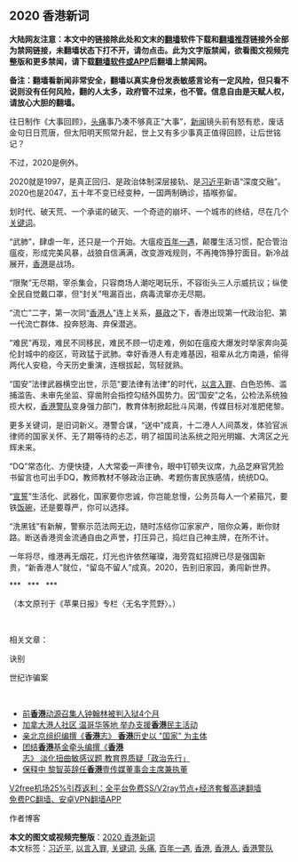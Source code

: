  <h2>2020 香港新词</h2> <p class="notice"><b>大陆网友注意：本文中的链接除此处和文末的<a href="https://github.com/bannedbook/fanqiang" >翻墙</a>软件下载和<a href="https://github.com/killgcd/justmysocks/blob/master/README.md">翻墙推荐</a>链接外全部为禁网链接，未翻墙状态下打不开，请勿点击。此为文字版禁闻，欲看图文视频完整版和更多禁闻，请下载<a href="https://github.com/bannedbook/fanqiang">翻墙软件或APP</a>后翻墙上禁闻网。</p><p>备注：翻墙看新闻非常安全，翻墙以真实身份发表敏感言论有一定风险，但只看不说则没有任何风险，翻的人太多，政府管不过来，也不管。信息自由是天赋人权，请放心大胆的翻墙。</b></p>  <div class="entry">  <p>往日制作《大事回顾》，<a href="https://www.bannedbook.org/bnews/tag/%e5%a4%b4%e7%97%9b/" class="st_tag internal_tag" rel="tag" title="标签 头痛 下的日志">头痛</a>事乃凑不够真正“大事”，<span class='wp_keywordlink_affiliate'><a href="https://www.bannedbook.org/" title="新闻">新闻</a></span>镜头前有怒有悲，废话金句日日荒唐，但太阳明天照常升起，世上又有多少事真正值得回顾，让后世铭记？</p> <p>不过，2020是例外。</p> <p>2020就是1997，是真正回归、是政治体制深层接轨、是<a href="https://www.bannedbook.org/bnews/tag/%e4%b9%a0%e8%bf%91%e5%b9%b3/" class="st_tag internal_tag" rel="tag" title="标签 习近平 下的日志">习近平</a>新语“深度交融”。2020也是2047，五十年不变已经变种，一国两制确诊，插喉弥留。</p> <p>划时代、破天荒、一个承诺的破灭、一个奇迹的崩坏、一个城市的终结，尽在几个<a href="https://www.bannedbook.org/bnews/tag/%e5%85%b3%e9%94%ae%e8%af%8d/" class="st_tag internal_tag" rel="tag" title="标签 关键词 下的日志">关键词</a>。</p> <p>“武肺”，肆虐一年，还只是一个开始。大瘟疫<a href="https://www.bannedbook.org/bnews/tag/%E7%99%BE%E5%B9%B4%E4%B8%80%E9%81%87/" class="st_tag internal_tag" rel="tag" title="标签 百年一遇 下的日志">百年一遇</a>，颠覆生活习惯，配合管治瘟疫，形成完美风暴，战狼自信满满，改变游戏规则，不再掩饰狰狞面目。新冷战展开，<a href="https://www.bannedbook.org/bnews/tag/%e9%a6%99%e6%b8%af/" class="st_tag internal_tag" rel="tag" title="标签 香港 下的日志">香港</a>是战场。</p> <p>“限聚”无尽期，宰杀集会，只容商场人潮吃喝玩乐，不容街头三人示威抗议；纵使全民自觉戴口罩，但“封关”甩漏百出，病毒流窜亦无尽期。</p> <p>“流亡”二字，第一次同“<a href="https://www.bannedbook.org/bnews/tag/%E9%A6%99%E6%B8%AF%E4%BA%BA/" class="st_tag internal_tag" rel="tag" title="标签 香港人 下的日志">香港人</a>”连上关系，<span class='wp_keywordlink'><a href="https://www.bannedbook.org/forum11/topic276.html" title="禁片：评中国共产党的暴政" target="_blank">暴政</a></span>之下，香港出现第一代政治犯、第一代流亡群体、投奔怒海、弃保潜逃。</p>  <p>“难民”再现，难民不同移民，难民不顾一切走难，例如在瘟疫大爆发时举家奔向英伦封城中的疫区，苛政猛于武肺。幸好香港人有走难基因，祖辈从北方南遁，偷得两代人安稳，今天历史重演，连根拔起，驾轻就熟。</p> <p>“国安”法律武器横空出世，示范“要法律有法律”的时代，<a href="https://www.bannedbook.org/bnews/tag/%E4%BB%A5%E8%A8%80%E5%85%A5%E7%BD%AA/" class="st_tag internal_tag" rel="tag" title="标签 以言入罪 下的日志">以言入罪</a>、白色恐怖、滥捕滥告、未审先坐监、穿凿附会指控勾结外国势力。因“国安”之名，公检法系统独揽大权，<a href="https://www.bannedbook.org/bnews/tag/%E9%A6%99%E6%B8%AF%E8%AD%A6%E9%98%9F/" class="st_tag internal_tag" rel="tag" title="标签 香港警队 下的日志">香港警队</a>变身强力部门，教育体制掀起批斗风潮，传媒目标对准肥佬黎。</p> <p>更多关键词，是旧词新义。港警合谋，“送中”成真，十二港人人间蒸发，体验官派律师的国家关怀、无了期等待的忐忑，明了祖国司法系统之阳光明媚、大湾区之光辉未来。</p> <p>“DQ”常态化、方便快捷，人大常委一声律令，眼中钉顿失议席，九品芝麻官凭脸书留言也可出手DQ，教师教材不够政治正确、考题伤害民族感情，统统DQ。</p> <p>“<span class='wp_keywordlink'><a href="https://www.bannedbook.org/forum5/topic17.html" title="宣誓与预言" target="_blank">宣誓</a></span>”生活化、武器化，国家要你忠诚，你岂能怠慢，公务员每人一个紧箍咒，要铁<span class='wp_keywordlink'><a href="https://www.bannedbook.org/forum11/topic308.html" title="禁片：饭碗是党给的吗？" target="_blank">饭碗</a></span>，还是要尊严，你可以选择。</p> <p>“洗黑钱”有新解，警察示范法网无边，随时冻结你冚家家产，阻你众筹，断你财路。断送香港资金流通自由之声誉，打压异己，捣烂自己神主牌，在所不计。</p> <p>一年将尽，维港再无烟花，灯光也许依然璀璨，海旁霓虹招牌已尽是强国新贵，“新香港人”就位，“留岛不留人”成真。2020，告别旧家园，勇闯新世界。</p>  <p>***   ***   ***</p> <p>（本文原刊于《苹果日报》专栏〈无名字荒野〉。）</p> <p> </p> <p>相关文章：</p> <p>诀别</p> <p>世纪诈骗案</p> <p> </p>  <ul class='op-related-articles' title='相关阅读'> <li><a href='https://www.bannedbook.org/bnews/headline/20201229/1457308.html' target='_blank'>前<b>香港</b>动源召集人钟翰林被判入狱4个月</a></li> <li><a href='https://www.bannedbook.org/bnews/worldnews/20201229/1457283.html' target='_blank'>加拿大港人社区 温哥华等地 举办支援<b>香港</b>民主活动</a></li> <li><a href='https://www.bannedbook.org/bnews/ssgc/20201229/1457275.html' target='_blank'>亲北京组织编撰《<b>香港</b>志》 <b>香港</b>历史以 "国家" 为主体</a></li> <li><a href='https://www.bannedbook.org/bnews/headline/20201229/1457273.html' target='_blank'>团结<b>香港</b>基金牵头编撰《<b>香港</b>志》 淡化扭曲敏感议题 教育界质疑「政治先行」</a></li> <li><a href='https://www.bannedbook.org/bnews/cnnews/hknews/20201229/1457270.html' target='_blank'>保释中 黎智英辞任<b>香港</b>壹传媒董事会主席兼执董</a></li> </ul> <p class="texttj"> <a href="https://github.com/bannedbook/fanqiang/wiki/V2ray%E6%9C%BA%E5%9C%BA" target="_blank">V2free机场25%引荐返利：全平台免费SS/V2ray节点+经济套餐高速翻墙</a><br/> <a href="https://github.com/bannedbook/fanqiang/wiki/%E7%A6%81%E9%97%BB%E7%BD%91%E5%AE%89%E5%8D%93%E7%BF%BB%E5%A2%99%E6%96%B0%E9%97%BBAPP" target="_blank">免费PC翻墙、安卓VPN翻墙APP</a></p><p>作者博客</p><a name='sharetosocial'></a>       <div><b>本文的图文或视频完整版</b>：<a href='https://www.bannedbook.org/bnews/comments/20201230/1457369.html'>2020 香港新词</a></div>  </div><!--END ENTRY--> <div class="postfooter"> <div>本文标签：<a href="https://www.bannedbook.org/bnews/tag/%e4%b9%a0%e8%bf%91%e5%b9%b3/" rel="tag">习近平</a>, <a href="https://www.bannedbook.org/bnews/tag/%E4%BB%A5%E8%A8%80%E5%85%A5%E7%BD%AA/" rel="tag">以言入罪</a>, <a href="https://www.bannedbook.org/bnews/tag/%e5%85%b3%e9%94%ae%e8%af%8d/" rel="tag">关键词</a>, <a href="https://www.bannedbook.org/bnews/tag/%e5%a4%b4%e7%97%9b/" rel="tag">头痛</a>, <a href="https://www.bannedbook.org/bnews/tag/%E7%99%BE%E5%B9%B4%E4%B8%80%E9%81%87/" rel="tag">百年一遇</a>, <a href="https://www.bannedbook.org/bnews/tag/%e9%a6%99%e6%b8%af/" rel="tag">香港</a>, <a href="https://www.bannedbook.org/bnews/tag/%E9%A6%99%E6%B8%AF%E4%BA%BA/" rel="tag">香港人</a>, <a href="https://www.bannedbook.org/bnews/tag/%E9%A6%99%E6%B8%AF%E8%AD%A6%E9%98%9F/" rel="tag">香港警队</a></div>  </div><!--END POSTFOOTER--> 